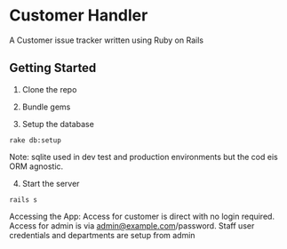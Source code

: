Customer Handler
================

A Customer issue tracker written using Ruby on Rails

## Getting Started

1. Clone the repo

2. Bundle gems

3. Setup the database

```
rake db:setup
```

Note: sqlite used in dev test and production environments but the cod eis ORM agnostic.


4. Start the server

```
rails s
```

Accessing the App:  Access for customer is direct with no login required.  Access for admin is via 
admin@example.com/password.  Staff user credentials and departments are setup from admin 

